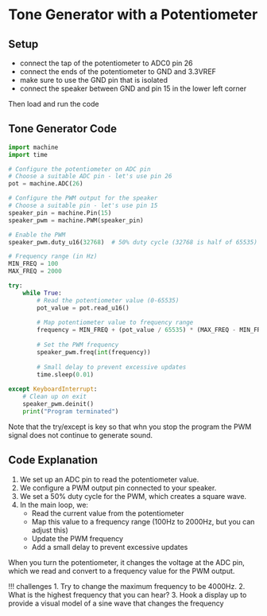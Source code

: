 # Tone Generator with a Potentiometer

## Setup

- connect the tap of the potentiometer to ADC0 pin 26
- connect the ends of the potentiometer to GND and 3.3VREF
- make sure to use the GND pin that is isolated
- connect the speaker between GND and pin 15 in the lower left corner

Then load and run the code

## Tone Generator Code

```python
import machine
import time

# Configure the potentiometer on ADC pin
# Choose a suitable ADC pin - let's use pin 26
pot = machine.ADC(26)

# Configure the PWM output for the speaker
# Choose a suitable pin - let's use pin 15
speaker_pin = machine.Pin(15)
speaker_pwm = machine.PWM(speaker_pin)

# Enable the PWM
speaker_pwm.duty_u16(32768)  # 50% duty cycle (32768 is half of 65535)

# Frequency range (in Hz)
MIN_FREQ = 100
MAX_FREQ = 2000

try:
    while True:
        # Read the potentiometer value (0-65535)
        pot_value = pot.read_u16()
        
        # Map potentiometer value to frequency range
        frequency = MIN_FREQ + (pot_value / 65535) * (MAX_FREQ - MIN_FREQ)
        
        # Set the PWM frequency
        speaker_pwm.freq(int(frequency))
        
        # Small delay to prevent excessive updates
        time.sleep(0.01)
        
except KeyboardInterrupt:
    # Clean up on exit
    speaker_pwm.deinit()
    print("Program terminated")
```

Note that the try/except is key so that whn you stop the program the PWM signal does not continue to generate sound.

## Code Explanation

1.  We set up an ADC pin to read the potentiometer value.
2.  We configure a PWM output pin connected to your speaker.
3.  We set a 50% duty cycle for the PWM, which creates a square wave.
4.  In the main loop, we:
    -   Read the current value from the potentiometer
    -   Map this value to a frequency range (100Hz to 2000Hz, but you can adjust this)
    -   Update the PWM frequency
    -   Add a small delay to prevent excessive updates

When you turn the potentiometer, it changes the voltage at the ADC pin, which we read and convert to a frequency value for the PWM output.

!!! challenges
    1. Try to change the maximum frequency to be 4000Hz.
    2. What is the highest frequency that you can hear?
    3. Hook a display up to provide a visual model of a sine wave that changes the frequency